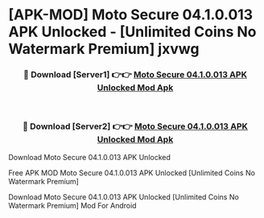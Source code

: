# [APK-MOD] Moto Secure 04.1.0.013 APK Unlocked - [Unlimited Coins No Watermark Premium] jxvwg



<div align="center">
<h3>🔴 Download [Server1] 👉👉 <a href="https://momento.my/?title=Moto_Secure_04.1.0.013_APK_Unlocked">Moto Secure 04.1.0.013 APK Unlocked Mod Apk</a></h3><br>

<h3>🔴 Download [Server2] 👉👉 <a href="https://momento.my/?title=Moto_Secure_04.1.0.013_APK_Unlocked">Moto Secure 04.1.0.013 APK Unlocked Mod Apk</a></h3>
</div>



Download Moto Secure 04.1.0.013 APK Unlocked 

Free APK MOD Moto Secure 04.1.0.013 APK Unlocked [Unlimited Coins No Watermark Premium]

Download Moto Secure 04.1.0.013 APK Unlocked [Unlimited Coins No Watermark Premium] Mod For Android
